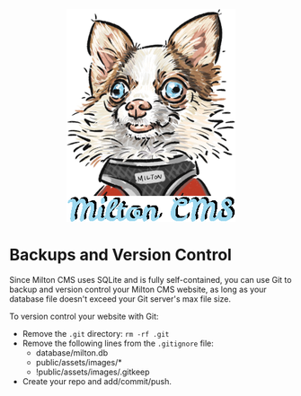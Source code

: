 <p align="center">
	<img src="images/milton.png" />
</p>

# Backups and Version Control

Since Milton CMS uses SQLite and is fully self-contained, you can use Git to backup and version control your Milton CMS website, as long as your database file doesn't exceed your Git server's max file size.

To version control your website with Git:

 - Remove the `.git` directory: `rm -rf .git`
 - Remove the following lines from the `.gitignore` file:
   - database/milton.db
   - public/assets/images/*
   - !public/assets/images/.gitkeep
 - Create your repo and add/commit/push.